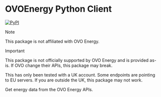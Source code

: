# OVOEnergy Python Client

[![PyPI](https://img.shields.io/pypi/v/ovoenergy)](https://pypi.org/project/ovoenergy/)

> [!NOTE]
> This package is not affiliated with OVO Energy.

> [!IMPORTANT]
> This package is not officially supported by OVO Energy and is provided as-is. If OVO change their APIs, this package may break.
>
> This has only been tested with a UK account. Some endpoints are pointing to EU servers. If you are outside the UK, this package may not work.

Get energy data from the OVO Energy APIs.
